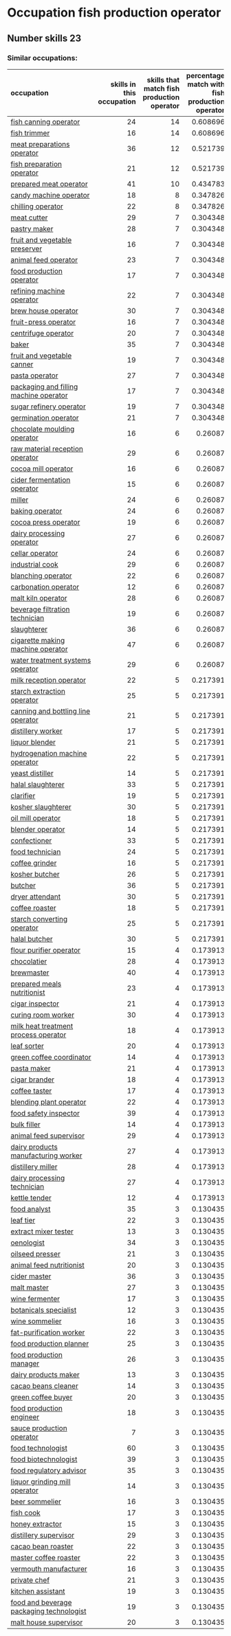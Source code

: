 # Occupation fish production operator
## Number skills 23
### Similar occupations:
| occupation                                                                              |   skills in this occupation |   skills that match fish production operator |   percentage match with fish production operator |   skills not in fish production operator |
|:----------------------------------------------------------------------------------------|----------------------------:|---------------------------------------------:|-------------------------------------------------:|-----------------------------------------:|
| [fish canning operator](fish_canning_operator.md)                                       |                          24 |                                           14 |                                         0.608696 |                                       10 |
| [fish trimmer](fish_trimmer.md)                                                         |                          16 |                                           14 |                                         0.608696 |                                        2 |
| [meat preparations operator](meat_preparations_operator.md)                             |                          36 |                                           12 |                                         0.521739 |                                       24 |
| [fish preparation operator](fish_preparation_operator.md)                               |                          21 |                                           12 |                                         0.521739 |                                        9 |
| [prepared meat operator](prepared_meat_operator.md)                                     |                          41 |                                           10 |                                         0.434783 |                                       31 |
| [candy machine operator](candy_machine_operator.md)                                     |                          18 |                                            8 |                                         0.347826 |                                       10 |
| [chilling operator](chilling_operator.md)                                               |                          22 |                                            8 |                                         0.347826 |                                       14 |
| [meat cutter](meat_cutter.md)                                                           |                          29 |                                            7 |                                         0.304348 |                                       22 |
| [pastry maker](pastry_maker.md)                                                         |                          28 |                                            7 |                                         0.304348 |                                       21 |
| [fruit and vegetable preserver](fruit_and_vegetable_preserver.md)                       |                          16 |                                            7 |                                         0.304348 |                                        9 |
| [animal feed operator](animal_feed_operator.md)                                         |                          23 |                                            7 |                                         0.304348 |                                       16 |
| [food production operator](food_production_operator.md)                                 |                          17 |                                            7 |                                         0.304348 |                                       10 |
| [refining machine operator](refining_machine_operator.md)                               |                          22 |                                            7 |                                         0.304348 |                                       15 |
| [brew house operator](brew_house_operator.md)                                           |                          30 |                                            7 |                                         0.304348 |                                       23 |
| [fruit-press operator](fruit-press_operator.md)                                         |                          16 |                                            7 |                                         0.304348 |                                        9 |
| [centrifuge operator](centrifuge_operator.md)                                           |                          20 |                                            7 |                                         0.304348 |                                       13 |
| [baker](baker.md)                                                                       |                          35 |                                            7 |                                         0.304348 |                                       28 |
| [fruit and vegetable canner](fruit_and_vegetable_canner.md)                             |                          19 |                                            7 |                                         0.304348 |                                       12 |
| [pasta operator](pasta_operator.md)                                                     |                          27 |                                            7 |                                         0.304348 |                                       20 |
| [packaging and filling machine operator](packaging_and_filling_machine_operator.md)     |                          17 |                                            7 |                                         0.304348 |                                       10 |
| [sugar refinery operator](sugar_refinery_operator.md)                                   |                          19 |                                            7 |                                         0.304348 |                                       12 |
| [germination operator](germination_operator.md)                                         |                          21 |                                            7 |                                         0.304348 |                                       14 |
| [chocolate moulding operator](chocolate_moulding_operator.md)                           |                          16 |                                            6 |                                         0.26087  |                                       10 |
| [raw material reception operator](raw_material_reception_operator.md)                   |                          29 |                                            6 |                                         0.26087  |                                       23 |
| [cocoa mill operator](cocoa_mill_operator.md)                                           |                          16 |                                            6 |                                         0.26087  |                                       10 |
| [cider fermentation operator](cider_fermentation_operator.md)                           |                          15 |                                            6 |                                         0.26087  |                                        9 |
| [miller](miller.md)                                                                     |                          24 |                                            6 |                                         0.26087  |                                       18 |
| [baking operator](baking_operator.md)                                                   |                          24 |                                            6 |                                         0.26087  |                                       18 |
| [cocoa press operator](cocoa_press_operator.md)                                         |                          19 |                                            6 |                                         0.26087  |                                       13 |
| [dairy processing operator](dairy_processing_operator.md)                               |                          27 |                                            6 |                                         0.26087  |                                       21 |
| [cellar operator](cellar_operator.md)                                                   |                          24 |                                            6 |                                         0.26087  |                                       18 |
| [industrial cook](industrial_cook.md)                                                   |                          29 |                                            6 |                                         0.26087  |                                       23 |
| [blanching operator](blanching_operator.md)                                             |                          22 |                                            6 |                                         0.26087  |                                       16 |
| [carbonation operator](carbonation_operator.md)                                         |                          12 |                                            6 |                                         0.26087  |                                        6 |
| [malt kiln operator](malt_kiln_operator.md)                                             |                          28 |                                            6 |                                         0.26087  |                                       22 |
| [beverage filtration technician](beverage_filtration_technician.md)                     |                          19 |                                            6 |                                         0.26087  |                                       13 |
| [slaughterer](slaughterer.md)                                                           |                          36 |                                            6 |                                         0.26087  |                                       30 |
| [cigarette making machine operator](cigarette_making_machine_operator.md)               |                          47 |                                            6 |                                         0.26087  |                                       41 |
| [water treatment systems operator](water_treatment_systems_operator.md)                 |                          29 |                                            6 |                                         0.26087  |                                       23 |
| [milk reception operator](milk_reception_operator.md)                                   |                          22 |                                            5 |                                         0.217391 |                                       17 |
| [starch extraction operator](starch_extraction_operator.md)                             |                          25 |                                            5 |                                         0.217391 |                                       20 |
| [canning and bottling line operator](canning_and_bottling_line_operator.md)             |                          21 |                                            5 |                                         0.217391 |                                       16 |
| [distillery worker](distillery_worker.md)                                               |                          17 |                                            5 |                                         0.217391 |                                       12 |
| [liquor blender](liquor_blender.md)                                                     |                          21 |                                            5 |                                         0.217391 |                                       16 |
| [hydrogenation machine operator](hydrogenation_machine_operator.md)                     |                          22 |                                            5 |                                         0.217391 |                                       17 |
| [yeast distiller](yeast_distiller.md)                                                   |                          14 |                                            5 |                                         0.217391 |                                        9 |
| [halal slaughterer](halal_slaughterer.md)                                               |                          33 |                                            5 |                                         0.217391 |                                       28 |
| [clarifier](clarifier.md)                                                               |                          19 |                                            5 |                                         0.217391 |                                       14 |
| [kosher slaughterer](kosher_slaughterer.md)                                             |                          30 |                                            5 |                                         0.217391 |                                       25 |
| [oil mill operator](oil_mill_operator.md)                                               |                          18 |                                            5 |                                         0.217391 |                                       13 |
| [blender operator](blender_operator.md)                                                 |                          14 |                                            5 |                                         0.217391 |                                        9 |
| [confectioner](confectioner.md)                                                         |                          33 |                                            5 |                                         0.217391 |                                       28 |
| [food technician](food_technician.md)                                                   |                          24 |                                            5 |                                         0.217391 |                                       19 |
| [coffee grinder](coffee_grinder.md)                                                     |                          16 |                                            5 |                                         0.217391 |                                       11 |
| [kosher butcher](kosher_butcher.md)                                                     |                          26 |                                            5 |                                         0.217391 |                                       21 |
| [butcher](butcher.md)                                                                   |                          36 |                                            5 |                                         0.217391 |                                       31 |
| [dryer attendant](dryer_attendant.md)                                                   |                          30 |                                            5 |                                         0.217391 |                                       25 |
| [coffee roaster](coffee_roaster.md)                                                     |                          18 |                                            5 |                                         0.217391 |                                       13 |
| [starch converting operator](starch_converting_operator.md)                             |                          25 |                                            5 |                                         0.217391 |                                       20 |
| [halal butcher](halal_butcher.md)                                                       |                          30 |                                            5 |                                         0.217391 |                                       25 |
| [flour purifier operator](flour_purifier_operator.md)                                   |                          15 |                                            4 |                                         0.173913 |                                       11 |
| [chocolatier](chocolatier.md)                                                           |                          28 |                                            4 |                                         0.173913 |                                       24 |
| [brewmaster](brewmaster.md)                                                             |                          40 |                                            4 |                                         0.173913 |                                       36 |
| [prepared meals nutritionist](prepared_meals_nutritionist.md)                           |                          23 |                                            4 |                                         0.173913 |                                       19 |
| [cigar inspector](cigar_inspector.md)                                                   |                          21 |                                            4 |                                         0.173913 |                                       17 |
| [curing room worker](curing_room_worker.md)                                             |                          30 |                                            4 |                                         0.173913 |                                       26 |
| [milk heat treatment process operator](milk_heat_treatment_process_operator.md)         |                          18 |                                            4 |                                         0.173913 |                                       14 |
| [leaf sorter](leaf_sorter.md)                                                           |                          20 |                                            4 |                                         0.173913 |                                       16 |
| [green coffee coordinator](green coffee coordinator.md)                                 |                          14 |                                            4 |                                         0.173913 |                                       10 |
| [pasta maker](pasta_maker.md)                                                           |                          21 |                                            4 |                                         0.173913 |                                       17 |
| [cigar brander](cigar_brander.md)                                                       |                          18 |                                            4 |                                         0.173913 |                                       14 |
| [coffee taster](coffee_taster.md)                                                       |                          17 |                                            4 |                                         0.173913 |                                       13 |
| [blending plant operator](blending_plant_operator.md)                                   |                          22 |                                            4 |                                         0.173913 |                                       18 |
| [food safety inspector](food_safety_inspector.md)                                       |                          39 |                                            4 |                                         0.173913 |                                       35 |
| [bulk filler](bulk_filler.md)                                                           |                          14 |                                            4 |                                         0.173913 |                                       10 |
| [animal feed supervisor](animal_feed_supervisor.md)                                     |                          29 |                                            4 |                                         0.173913 |                                       25 |
| [dairy products manufacturing worker](dairy_products_manufacturing_worker.md)           |                          27 |                                            4 |                                         0.173913 |                                       23 |
| [distillery miller](distillery_miller.md)                                               |                          28 |                                            4 |                                         0.173913 |                                       24 |
| [dairy processing technician](dairy_processing_technician.md)                           |                          27 |                                            4 |                                         0.173913 |                                       23 |
| [kettle tender](kettle_tender.md)                                                       |                          12 |                                            4 |                                         0.173913 |                                        8 |
| [food analyst](food_analyst.md)                                                         |                          35 |                                            3 |                                         0.130435 |                                       32 |
| [leaf tier](leaf_tier.md)                                                               |                          22 |                                            3 |                                         0.130435 |                                       19 |
| [extract mixer tester](extract_mixer_tester.md)                                         |                          13 |                                            3 |                                         0.130435 |                                       10 |
| [oenologist](oenologist.md)                                                             |                          34 |                                            3 |                                         0.130435 |                                       31 |
| [oilseed presser](oilseed_presser.md)                                                   |                          21 |                                            3 |                                         0.130435 |                                       18 |
| [animal feed nutritionist](animal_feed_nutritionist.md)                                 |                          20 |                                            3 |                                         0.130435 |                                       17 |
| [cider master](cider_master.md)                                                         |                          36 |                                            3 |                                         0.130435 |                                       33 |
| [malt master](malt_master.md)                                                           |                          27 |                                            3 |                                         0.130435 |                                       24 |
| [wine fermenter](wine_fermenter.md)                                                     |                          17 |                                            3 |                                         0.130435 |                                       14 |
| [botanicals specialist](botanicals_specialist.md)                                       |                          12 |                                            3 |                                         0.130435 |                                        9 |
| [wine sommelier](wine_sommelier.md)                                                     |                          16 |                                            3 |                                         0.130435 |                                       13 |
| [fat-purification worker](fat-purification_worker.md)                                   |                          22 |                                            3 |                                         0.130435 |                                       19 |
| [food production planner](food_production_planner.md)                                   |                          25 |                                            3 |                                         0.130435 |                                       22 |
| [food production manager](food_production_manager.md)                                   |                          26 |                                            3 |                                         0.130435 |                                       23 |
| [dairy products maker](dairy_products_maker.md)                                         |                          13 |                                            3 |                                         0.130435 |                                       10 |
| [cacao beans cleaner](cacao_beans_cleaner.md)                                           |                          14 |                                            3 |                                         0.130435 |                                       11 |
| [green coffee buyer](green_coffee_buyer.md)                                             |                          20 |                                            3 |                                         0.130435 |                                       17 |
| [food production engineer](food_production_engineer.md)                                 |                          18 |                                            3 |                                         0.130435 |                                       15 |
| [sauce production operator](sauce_production_operator.md)                               |                           7 |                                            3 |                                         0.130435 |                                        4 |
| [food technologist](food_technologist.md)                                               |                          60 |                                            3 |                                         0.130435 |                                       57 |
| [food biotechnologist](food_biotechnologist.md)                                         |                          39 |                                            3 |                                         0.130435 |                                       36 |
| [food regulatory advisor](food_regulatory_advisor.md)                                   |                          35 |                                            3 |                                         0.130435 |                                       32 |
| [liquor grinding mill operator](liquor_grinding_mill_operator.md)                       |                          14 |                                            3 |                                         0.130435 |                                       11 |
| [beer sommelier](beer_sommelier.md)                                                     |                          16 |                                            3 |                                         0.130435 |                                       13 |
| [fish cook](fish_cook.md)                                                               |                          17 |                                            3 |                                         0.130435 |                                       14 |
| [honey extractor](honey_extractor.md)                                                   |                          15 |                                            3 |                                         0.130435 |                                       12 |
| [distillery supervisor](distillery_supervisor.md)                                       |                          29 |                                            3 |                                         0.130435 |                                       26 |
| [cacao bean roaster](cacao_bean_roaster.md)                                             |                          22 |                                            3 |                                         0.130435 |                                       19 |
| [master coffee roaster](master_coffee_roaster.md)                                       |                          22 |                                            3 |                                         0.130435 |                                       19 |
| [vermouth manufacturer](vermouth_manufacturer.md)                                       |                          16 |                                            3 |                                         0.130435 |                                       13 |
| [private chef](private_chef.md)                                                         |                          21 |                                            3 |                                         0.130435 |                                       18 |
| [kitchen assistant](kitchen_assistant.md)                                               |                          19 |                                            3 |                                         0.130435 |                                       16 |
| [food and beverage packaging technologist](food_and_beverage_packaging_technologist.md) |                          19 |                                            3 |                                         0.130435 |                                       16 |
| [malt house supervisor](malt_house_supervisor.md)                                       |                          20 |                                            3 |                                         0.130435 |                                       17 |
